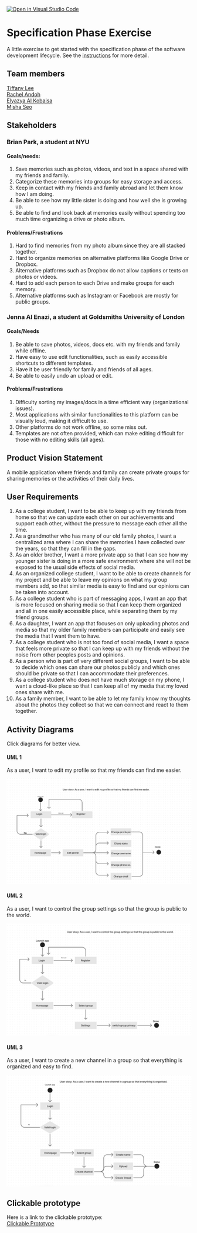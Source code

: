 [![Open in Visual Studio Code](https://classroom.github.com/assets/open-in-vscode-c66648af7eb3fe8bc4f294546bfd86ef473780cde1dea487d3c4ff354943c9ae.svg)](https://classroom.github.com/online_ide?assignment_repo_id=8553889&assignment_repo_type=AssignmentRepo)
# Specification Phase Exercise

A little exercise to get started with the specification phase of the software development lifecycle. See the [instructions](instructions.md) for more detail.

## Team members

<a href="https://github.com/les5185"> Tiffany Lee <br> </a>
<a href="https://github.com/rachel0lehcar"> Rachel Andoh <br> </a>
<a href="https://github.com/elyazya"> Elyazya Al Kobaisa <br> </a>
<a href="https://github.com/mishaseo"> Misha Seo <br></a>

## Stakeholders

### Brian Park, a student at NYU 

#### Goals/needs:

1. Save memories such as photos, videos, and text in a space shared with my friends and family. 
2. Categorize these memories into groups for easy storage and access. 
3. Keep in contact with my friends and family abroad and let them know how I am doing. 
4. Be able to see how my little sister is doing and how well she is growing up. 
5. Be able to find and look back at memories easily without spending too much time organizing a drive or photo album. 

#### Problems/Frustrations

1. Hard to find memories from my photo album since they are all stacked together.
2. Hard to organize memories on alternative platforms like Google Drive or Dropbox.
3. Alternative platforms such as Dropbox do not allow captions or texts on photos or videos. 
4. Hard to add each person to each Drive and make groups for each memory.
5. Alternative platforms such as Instagram or Facebook are mostly for public groups. 

### Jenna Al Enazi, a student at Goldsmiths University of London

#### Goals/Needs

1. Be able to save photos, videos, docs etc. with my friends and family while offline. 
2. Have easy to use edit functionalities, such as easily accessible shortcuts to different templates. 
3. Have it be user friendly for family and friends of all ages.
4. Be able to easily undo an upload or edit. 

#### Problems/Frustrations 

1. Difficulty sorting my images/docs in a time efficient way (organizational issues).
2. Most applications with similar functionalities to this platform can be visually loud, making it difficult to use.
3. Other platforms do not work offline, so some miss out. 
4. Templates are not often provided, which can make editing difficult for those with no editing skills (all ages). 

## Product Vision Statement
A mobile application where friends and family can create private groups for sharing memories or the activities of their daily lives.

## User Requirements

1. As a college student, I want to be able to keep up with my friends from home so that we can update each other on our achievements and support each other, without the pressure to message each other all the time.
2. As a grandmother who has many of our old family photos, I want a centralized area where I can share the memories I have collected over the years, so that they can fill in the gaps.  
3. As an older brother, I want a more private app so that I can see how my younger sister is doing in a more safe environment where she will not be exposed to the usual side effects of social media.
4. As an organized college student, I want to be able to create channels for my project and be able to leave my opinions on what my group members add, so that similar media is easy to find and our opinions can be taken into account.
5. As a college student who is part of messaging apps, I want an app that is more focused on sharing media so that I can keep them organized and all in one easily accessible place, while separating them by my friend groups. 
6. As a daughter, I want an app that focuses on only uploading photos and media so that my older family members can participate and easily see the media that I want them to have.
7. As a college student who is not too fond of social media, I want a space that feels more private so that I can keep up with my friends without the noise from other peoples posts and opinions.
8. As a person who is part of very different social groups, I want to be able to decide which ones can share our photos publicly and which ones should be private so that I can accommodate their preferences.
9. As a college student who does not have much storage on my phone, I want a cloud-like place so that I can keep all of my media that my loved ones share with me.
10. As a family member, I want to be able to let my family know my thoughts about the photos they collect so that we can connect and react to them together.

## Activity Diagrams

Click diagrams for better view.

#### UML 1

As a user, I want to edit my profile so that my friends can find me easier.

<a href="https://www.figma.com/file/u60JmzuMQxsi3rwK6cmESo/UML-Activity-Diagram-1?node-id=0%3A1"><img src="./img/UML1.jpg"/></a>

#### UML 2

As a user, I want to control the group settings so that the group is public to the world.

<a href="https://www.figma.com/file/M2c2uzewUpNrtPbjWtpSBc/UML-Activity-Diagram-2?node-id=0%3A1"><img src="./img/UML2.jpg"/></a>

#### UML 3 

As a user, I want to create a new channel in a group so that everything is organized and easy to find.

<a href="https://www.figma.com/file/rhMqwga2I9dYjqEtrUIAx0/Untitled?node-id=0%3A1"><img src="./img/UML3.jpg"/></a>

## Clickable prototype
Here is a link to the clickable prototype:</br>
<a href="https://www.figma.com/proto/S0IjBli2c8KWGsw6zeHadl/Untitled?node-id=4%3A150&scaling=scale-down&page-id=0%3A1&starting-point-node-id=4%3A150&show-proto-sidebar=1"> Clickable Prototype <br> </a>
